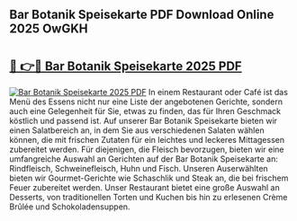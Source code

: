 ## Bar Botanik Speisekarte PDF Download Online 2025 OwGKH

# <h2><a href="http://gcalsi.nevu.top/?p=Bar+Botanik+Speisekarte">🔗 👉🔴 Bar Botanik Speisekarte 2025 PDF</a></h2>

[![Bar Botanik Speisekarte 2025 PDF](https://i.imgur.com/dBaPXMq.png)](http://gcalsi.nevu.top/?p=Bar+Botanik+Speisekarte)
In einem Restaurant oder Café ist das Menü des Essens nicht nur eine Liste der angebotenen Gerichte, sondern auch eine Gelegenheit für Sie, etwas zu finden, das für Ihren Geschmack köstlich und passend ist. Auf unserer Bar Botanik Speisekarte bieten wir einen Salatbereich an, in dem Sie aus verschiedenen Salaten wählen können, die mit frischen Zutaten für ein leichtes und leckeres Mittagessen zubereitet werden. Für diejenigen, die Fleisch bevorzugen, bieten wir eine umfangreiche Auswahl an Gerichten auf der Bar Botanik Speisekarte an: Rindfleisch, Schweinefleisch, Huhn und Fisch. Unseren Auserwählten bieten wir Gourmet-Gerichte wie Schaschlik und Steak an, die bei frischem Feuer zubereitet werden. Unser Restaurant bietet eine große Auswahl an Desserts, von traditionellen Torten und Kuchen bis hin zu erlesenen Crème Brûlée und Schokoladensuppen.
